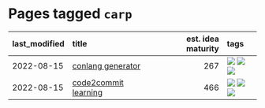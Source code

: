 # Pages tagged `carp`

|last_modified|title|est. idea maturity|tags
|:---|:---|---:|:---|
|2022-08-15|[conlang generator](../conlang_lm.md)|267|[![](https://img.shields.io/badge/tag-carp-a682e)](../tags/carp.md) [![](https://img.shields.io/badge/tag-dataset-d5ffe)](../tags/dataset.md) [![](https://img.shields.io/badge/tag-experimental-3f9741)](../tags/experimental.md)|
|2022-08-15|[code2commit learning](../code2commit-learning.md)|466|[![](https://img.shields.io/badge/tag-carp-a682e)](../tags/carp.md) [![](https://img.shields.io/badge/tag-experimental-3f9741)](../tags/experimental.md) [![](https://img.shields.io/badge/tag-foundation-e839f4)](../tags/foundation.md)|